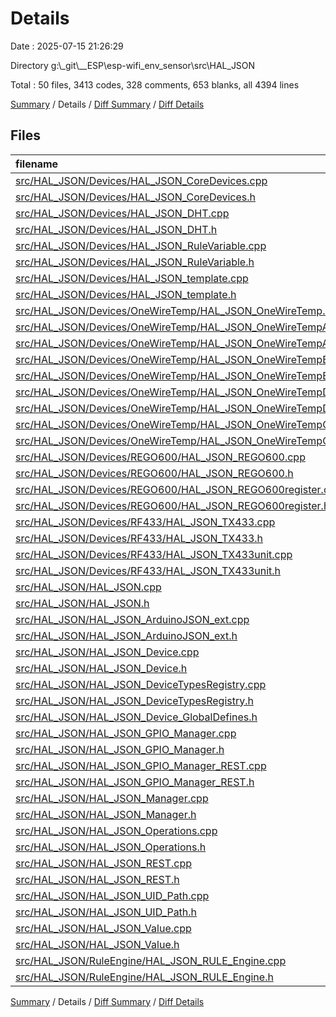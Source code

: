 # Details

Date : 2025-07-15 21:26:29

Directory g:\\_git\\__ESP\\esp-wifi_env_sensor\\src\\HAL_JSON

Total : 50 files,  3413 codes, 328 comments, 653 blanks, all 4394 lines

[Summary](results.md) / Details / [Diff Summary](diff.md) / [Diff Details](diff-details.md)

## Files
| filename | language | code | comment | blank | total |
| :--- | :--- | ---: | ---: | ---: | ---: |
| [src/HAL\_JSON/Devices/HAL\_JSON\_CoreDevices.cpp](/src/HAL_JSON/Devices/HAL_JSON_CoreDevices.cpp) | C++ | 278 | 64 | 51 | 393 |
| [src/HAL\_JSON/Devices/HAL\_JSON\_CoreDevices.h](/src/HAL_JSON/Devices/HAL_JSON_CoreDevices.h) | C++ | 106 | 35 | 21 | 162 |
| [src/HAL\_JSON/Devices/HAL\_JSON\_DHT.cpp](/src/HAL_JSON/Devices/HAL_JSON_DHT.cpp) | C++ | 95 | 6 | 14 | 115 |
| [src/HAL\_JSON/Devices/HAL\_JSON\_DHT.h](/src/HAL_JSON/Devices/HAL_JSON_DHT.h) | C++ | 34 | 2 | 10 | 46 |
| [src/HAL\_JSON/Devices/HAL\_JSON\_RuleVariable.cpp](/src/HAL_JSON/Devices/HAL_JSON_RuleVariable.cpp) | C++ | 37 | 2 | 8 | 47 |
| [src/HAL\_JSON/Devices/HAL\_JSON\_RuleVariable.h](/src/HAL_JSON/Devices/HAL_JSON_RuleVariable.h) | C++ | 21 | 0 | 5 | 26 |
| [src/HAL\_JSON/Devices/HAL\_JSON\_template.cpp](/src/HAL_JSON/Devices/HAL_JSON_template.cpp) | C++ | 23 | 1 | 8 | 32 |
| [src/HAL\_JSON/Devices/HAL\_JSON\_template.h](/src/HAL_JSON/Devices/HAL_JSON_template.h) | C++ | 18 | 0 | 5 | 23 |
| [src/HAL\_JSON/Devices/OneWireTemp/HAL\_JSON\_OneWireTemp.h](/src/HAL_JSON/Devices/OneWireTemp/HAL_JSON_OneWireTemp.h) | C++ | 4 | 3 | 2 | 9 |
| [src/HAL\_JSON/Devices/OneWireTemp/HAL\_JSON\_OneWireTempAutoRefresh.cpp](/src/HAL_JSON/Devices/OneWireTemp/HAL_JSON_OneWireTempAutoRefresh.cpp) | C++ | 43 | 5 | 8 | 56 |
| [src/HAL\_JSON/Devices/OneWireTemp/HAL\_JSON\_OneWireTempAutoRefresh.h](/src/HAL_JSON/Devices/OneWireTemp/HAL_JSON_OneWireTempAutoRefresh.h) | C++ | 30 | 0 | 15 | 45 |
| [src/HAL\_JSON/Devices/OneWireTemp/HAL\_JSON\_OneWireTempBus.cpp](/src/HAL_JSON/Devices/OneWireTemp/HAL_JSON_OneWireTempBus.cpp) | C++ | 222 | 8 | 33 | 263 |
| [src/HAL\_JSON/Devices/OneWireTemp/HAL\_JSON\_OneWireTempBus.h](/src/HAL_JSON/Devices/OneWireTemp/HAL_JSON_OneWireTempBus.h) | C++ | 44 | 1 | 12 | 57 |
| [src/HAL\_JSON/Devices/OneWireTemp/HAL\_JSON\_OneWireTempDevice.cpp](/src/HAL_JSON/Devices/OneWireTemp/HAL_JSON_OneWireTempDevice.cpp) | C++ | 89 | 14 | 25 | 128 |
| [src/HAL\_JSON/Devices/OneWireTemp/HAL\_JSON\_OneWireTempDevice.h](/src/HAL_JSON/Devices/OneWireTemp/HAL_JSON_OneWireTempDevice.h) | C++ | 52 | 0 | 15 | 67 |
| [src/HAL\_JSON/Devices/OneWireTemp/HAL\_JSON\_OneWireTempGroup.cpp](/src/HAL_JSON/Devices/OneWireTemp/HAL_JSON_OneWireTempGroup.cpp) | C++ | 178 | 6 | 18 | 202 |
| [src/HAL\_JSON/Devices/OneWireTemp/HAL\_JSON\_OneWireTempGroup.h](/src/HAL_JSON/Devices/OneWireTemp/HAL_JSON_OneWireTempGroup.h) | C++ | 29 | 1 | 11 | 41 |
| [src/HAL\_JSON/Devices/REGO600/HAL\_JSON\_REGO600.cpp](/src/HAL_JSON/Devices/REGO600/HAL_JSON_REGO600.cpp) | C++ | 102 | 3 | 10 | 115 |
| [src/HAL\_JSON/Devices/REGO600/HAL\_JSON\_REGO600.h](/src/HAL_JSON/Devices/REGO600/HAL_JSON_REGO600.h) | C++ | 28 | 1 | 5 | 34 |
| [src/HAL\_JSON/Devices/REGO600/HAL\_JSON\_REGO600register.cpp](/src/HAL_JSON/Devices/REGO600/HAL_JSON_REGO600register.cpp) | C++ | 58 | 4 | 11 | 73 |
| [src/HAL\_JSON/Devices/REGO600/HAL\_JSON\_REGO600register.h](/src/HAL_JSON/Devices/REGO600/HAL_JSON_REGO600register.h) | C++ | 30 | 3 | 6 | 39 |
| [src/HAL\_JSON/Devices/RF433/HAL\_JSON\_TX433.cpp](/src/HAL_JSON/Devices/RF433/HAL_JSON_TX433.cpp) | C++ | 90 | 3 | 14 | 107 |
| [src/HAL\_JSON/Devices/RF433/HAL\_JSON\_TX433.h](/src/HAL_JSON/Devices/RF433/HAL_JSON_TX433.h) | C++ | 25 | 0 | 7 | 32 |
| [src/HAL\_JSON/Devices/RF433/HAL\_JSON\_TX433unit.cpp](/src/HAL_JSON/Devices/RF433/HAL_JSON_TX433unit.cpp) | C++ | 70 | 2 | 14 | 86 |
| [src/HAL\_JSON/Devices/RF433/HAL\_JSON\_TX433unit.h](/src/HAL_JSON/Devices/RF433/HAL_JSON_TX433unit.h) | C++ | 31 | 6 | 10 | 47 |
| [src/HAL\_JSON/HAL\_JSON.cpp](/src/HAL_JSON/HAL_JSON.cpp) | C++ | 11 | 1 | 3 | 15 |
| [src/HAL\_JSON/HAL\_JSON.h](/src/HAL_JSON/HAL_JSON.h) | C++ | 14 | 0 | 5 | 19 |
| [src/HAL\_JSON/HAL\_JSON\_ArduinoJSON\_ext.cpp](/src/HAL_JSON/HAL_JSON_ArduinoJSON_ext.cpp) | C++ | 100 | 0 | 13 | 113 |
| [src/HAL\_JSON/HAL\_JSON\_ArduinoJSON\_ext.h](/src/HAL_JSON/HAL_JSON_ArduinoJSON_ext.h) | C++ | 25 | 0 | 9 | 34 |
| [src/HAL\_JSON/HAL\_JSON\_Device.cpp](/src/HAL_JSON/HAL_JSON_Device.cpp) | C++ | 34 | 0 | 12 | 46 |
| [src/HAL\_JSON/HAL\_JSON\_Device.h](/src/HAL_JSON/HAL_JSON_Device.h) | C++ | 60 | 4 | 14 | 78 |
| [src/HAL\_JSON/HAL\_JSON\_DeviceTypesRegistry.cpp](/src/HAL_JSON/HAL_JSON_DeviceTypesRegistry.cpp) | C++ | 31 | 2 | 9 | 42 |
| [src/HAL\_JSON/HAL\_JSON\_DeviceTypesRegistry.h](/src/HAL_JSON/HAL_JSON_DeviceTypesRegistry.h) | C++ | 22 | 0 | 8 | 30 |
| [src/HAL\_JSON/HAL\_JSON\_Device\_GlobalDefines.h](/src/HAL_JSON/HAL_JSON_Device_GlobalDefines.h) | C++ | 33 | 5 | 12 | 50 |
| [src/HAL\_JSON/HAL\_JSON\_GPIO\_Manager.cpp](/src/HAL_JSON/HAL_JSON_GPIO_Manager.cpp) | C++ | 127 | 11 | 10 | 148 |
| [src/HAL\_JSON/HAL\_JSON\_GPIO\_Manager.h](/src/HAL_JSON/HAL_JSON_GPIO_Manager.h) | C++ | 45 | 15 | 13 | 73 |
| [src/HAL\_JSON/HAL\_JSON\_GPIO\_Manager\_REST.cpp](/src/HAL_JSON/HAL_JSON_GPIO_Manager_REST.cpp) | C++ | 82 | 0 | 4 | 86 |
| [src/HAL\_JSON/HAL\_JSON\_GPIO\_Manager\_REST.h](/src/HAL_JSON/HAL_JSON_GPIO_Manager_REST.h) | C++ | 29 | 0 | 7 | 36 |
| [src/HAL\_JSON/HAL\_JSON\_Manager.cpp](/src/HAL_JSON/HAL_JSON_Manager.cpp) | C++ | 231 | 28 | 33 | 292 |
| [src/HAL\_JSON/HAL\_JSON\_Manager.h](/src/HAL_JSON/HAL_JSON_Manager.h) | C++ | 38 | 7 | 13 | 58 |
| [src/HAL\_JSON/HAL\_JSON\_Operations.cpp](/src/HAL_JSON/HAL_JSON_Operations.cpp) | C++ | 0 | 0 | 1 | 1 |
| [src/HAL\_JSON/HAL\_JSON\_Operations.h](/src/HAL_JSON/HAL_JSON_Operations.h) | C++ | 59 | 1 | 14 | 74 |
| [src/HAL\_JSON/HAL\_JSON\_REST.cpp](/src/HAL_JSON/HAL_JSON_REST.cpp) | C++ | 228 | 26 | 22 | 276 |
| [src/HAL\_JSON/HAL\_JSON\_REST.h](/src/HAL_JSON/HAL_JSON_REST.h) | C++ | 36 | 3 | 10 | 49 |
| [src/HAL\_JSON/HAL\_JSON\_UID\_Path.cpp](/src/HAL_JSON/HAL_JSON_UID_Path.cpp) | C++ | 109 | 5 | 12 | 126 |
| [src/HAL\_JSON/HAL\_JSON\_UID\_Path.h](/src/HAL_JSON/HAL_JSON_UID_Path.h) | C++ | 52 | 7 | 13 | 72 |
| [src/HAL\_JSON/HAL\_JSON\_Value.cpp](/src/HAL_JSON/HAL_JSON_Value.cpp) | C++ | 91 | 13 | 27 | 131 |
| [src/HAL\_JSON/HAL\_JSON\_Value.h](/src/HAL_JSON/HAL_JSON_Value.h) | C++ | 44 | 7 | 12 | 63 |
| [src/HAL\_JSON/RuleEngine/HAL\_JSON\_RULE\_Engine.cpp](/src/HAL_JSON/RuleEngine/HAL_JSON_RULE_Engine.cpp) | C++ | 103 | 3 | 20 | 126 |
| [src/HAL\_JSON/RuleEngine/HAL\_JSON\_RULE\_Engine.h](/src/HAL_JSON/RuleEngine/HAL_JSON_RULE_Engine.h) | C++ | 72 | 20 | 19 | 111 |

[Summary](results.md) / Details / [Diff Summary](diff.md) / [Diff Details](diff-details.md)